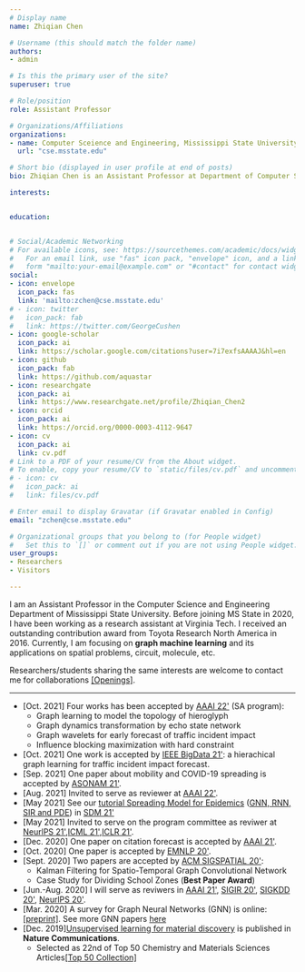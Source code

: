 ```yaml
---
# Display name
name: Zhiqian Chen

# Username (this should match the folder name)
authors:
- admin

# Is this the primary user of the site?
superuser: true

# Role/position
role: Assistant Professor

# Organizations/Affiliations
organizations:
- name: Computer Sceience and Engineering, Mississippi State University
  url: "cse.msstate.edu"

# Short bio (displayed in user profile at end of posts)
bio: Zhiqian Chen is an Assistant Professor at Department of Computer Science and Engineering at Mississippi State University, focusing on graph machine learning.

interests:


education:


# Social/Academic Networking
# For available icons, see: https://sourcethemes.com/academic/docs/widgets/#icons
#   For an email link, use "fas" icon pack, "envelope" icon, and a link in the
#   form "mailto:your-email@example.com" or "#contact" for contact widget.
social:
- icon: envelope
  icon_pack: fas
  link: 'mailto:zchen@cse.msstate.edu'
# - icon: twitter
#   icon_pack: fab
#   link: https://twitter.com/GeorgeCushen
- icon: google-scholar
  icon_pack: ai
  link: https://scholar.google.com/citations?user=7i7exfsAAAAJ&hl=en
- icon: github
  icon_pack: fab
  link: https://github.com/aquastar
- icon: researchgate
  icon_pack: ai
  link: https://www.researchgate.net/profile/Zhiqian_Chen2
- icon: orcid
  icon_pack: ai
  link: https://orcid.org/0000-0003-4112-9647
- icon: cv
  icon_pack: ai
  link: cv.pdf
# Link to a PDF of your resume/CV from the About widget.
# To enable, copy your resume/CV to `static/files/cv.pdf` and uncomment the lines below.  
# - icon: cv
#   icon_pack: ai
#   link: files/cv.pdf

# Enter email to display Gravatar (if Gravatar enabled in Config)
email: "zchen@cse.msstate.edu"

# Organizational groups that you belong to (for People widget)
#   Set this to `[]` or comment out if you are not using People widget.  
user_groups:
- Researchers
- Visitors

---
```

I am an Assistant Professor in the Computer Science and Engineering Department of Mississippi State University. Before joining MS State in 2020, I have been working as a research assistant at Virginia Tech. <!-- My Master Degree is obtained from Peking University and a B.S. from Huazhong University of Science and Technology respectively.  -->I received an outstanding contribution award from Toyota Research North America in 2016. Currently, I am focusing on **graph machine learning** and its applications on spatial problems, circuit, molecule, etc.

Researchers/students sharing the same interests are welcome to contact me for collaborations [[Openings]](/post/opening/).

-----
- [Oct. 2021] Four works has been accepted by [AAAI 22'](https://aaai.org/Conferences/AAAI-22/) (SA program):
  - Graph learning to model the topology of hieroglyph 
  - Graph dynamics transformation by echo state network
  - Graph wavelets for early forecast of traffic incident impact
  - Influence blocking maximization with hard constraint
- [Oct. 2021] One work is accepted by [IEEE BigData 21'](https://bigdataieee.org/BigData2021/): a hierachical graph learning for traffic incident impact forecast.
- [Sep. 2021] One paper about mobility and COVID-19 spreading is accepted by [ASONAM 21'](https://asonam.cpsc.ucalgary.ca/2021/).
- [Aug. 2021] Invited to serve as reviewer at [AAAI 22'](https://aaai.org/Conferences/AAAI-22/).
- [May 2021] See our [tutorial Spreading Model for Epidemics](https://beiyulincs.github.io/pub/sdm_tutorial_21.html) ([GNN, RNN, SIR and PDE](/files/SDM21-part2.pptx)) in [SDM 21'](https://www.siam.org/conferences/cm/conference/sdm21)
- [May 2021] Invited to serve on the program committee as reviwer at [NeurlPS 21'](https://nips.cc),[ICML 21'](https://icml.cc/Conferences/2021),[ICLR 21'](https://iclr.cc/).
- [Dec. 2020] One paper on citation forecast is accepted by [AAAI 21'](https://aaai.org/Conferences/AAAI-21/#).
- [Oct. 2020] One paper is accepted by [EMNLP 20'](https://2020.emnlp.org).
- [Sept. 2020] Two papers are accepted by [ACM SIGSPATIAL 20'](https://sigspatial2020.sigspatial.org):
	- Kalman Filtering for Spatio-Temporal Graph Convolutional Network
	- Case Study for Dividing School Zones (**Best Paper Award**)
- [Jun.-Aug. 2020] I will serve as reviwers in [AAAI 21'](https://aaai.org/Conferences/AAAI-21/), [SIGIR 20'](https://sigir.org/sigir2020/), [SIGKDD 20'](https://www.kdd.org/kdd2020/), [NeurlPS 20'](https://nips.cc).
- [Mar. 2020] A survey for Graph Neural Networks (GNN) is online: [[preprint]](https://arxiv.org/abs/2002.11867). See more GNN papers [here](https://github.com/thunlp/GNNPapers)
- [Dec. 2019][Unsupervised learning for material discovery](https://www.nature.com/articles/s41467-019-13214-1) is published in **Nature Communications**.
  - Selected as 22nd of Top 50 Chemistry and Materials Sciences Articles[[Top 50 Collection]](https://www.nature.com/collections/giacagiaca)
